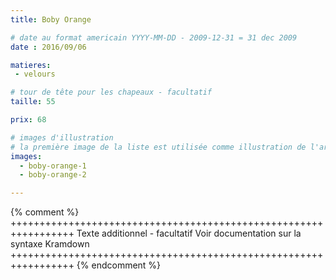 ```yaml
---
title: Boby Orange

# date au format americain YYYY-MM-DD - 2009-12-31 = 31 dec 2009
date : 2016/09/06

matieres:
 - velours

# tour de tête pour les chapeaux - facultatif
taille: 55

prix: 68

# images d'illustration
# la première image de la liste est utilisée comme illustration de l'article dans les pages de listing.
images:
  - boby-orange-1
  - boby-orange-2

---
```

{% comment %} +++++++++++++++++++++++++++++++++++++++++++++++++++++++++++++++++
              Texte additionnel - facultatif
              Voir documentation sur la syntaxe Kramdown
+++++++++++++++++++++++++++++++++++++++++++++++++++++++++++++++++ {% endcomment %}
